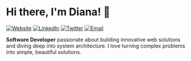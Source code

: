 # Hi there, I'm Diana! 👋

[![Website](https://img.shields.io/badge/My_Website-000?style=for-the-badge&logo=vercel&logoColor=white)](https://deine-website.de)
[![LinkedIn](https://img.shields.io/badge/LinkedIn-0077B5?style=for-the-badge&logo=linkedin&logoColor=white)]([https://linkedin.com/in/dein-profil](https://www.linkedin.com/in/diana-dahmen-753035135/))
[![Twitter](https://img.shields.io/badge/Twitter-1DA1F2?style=for-the-badge&logo=twitter&logoColor=white)](https://twitter.com/dein-handle)
[![Email](https://img.shields.io/badge/Email-Me-red?style=for-the-badge&logo=gmail&logoColor=white)](mailto:deine.email@example.com)

**Software Developer** passionate about building innovative web solutions and diving deep into system architecture. I love turning complex problems into simple, beautiful solutions.
